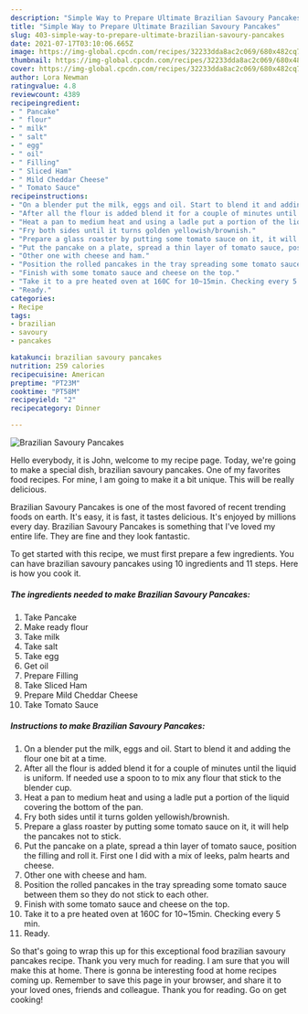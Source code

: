 ```yaml
---
description: "Simple Way to Prepare Ultimate Brazilian Savoury Pancakes"
title: "Simple Way to Prepare Ultimate Brazilian Savoury Pancakes"
slug: 403-simple-way-to-prepare-ultimate-brazilian-savoury-pancakes
date: 2021-07-17T03:10:06.665Z
image: https://img-global.cpcdn.com/recipes/32233dda8ac2c069/680x482cq70/brazilian-savoury-pancakes-recipe-main-photo.jpg
thumbnail: https://img-global.cpcdn.com/recipes/32233dda8ac2c069/680x482cq70/brazilian-savoury-pancakes-recipe-main-photo.jpg
cover: https://img-global.cpcdn.com/recipes/32233dda8ac2c069/680x482cq70/brazilian-savoury-pancakes-recipe-main-photo.jpg
author: Lora Newman
ratingvalue: 4.8
reviewcount: 4389
recipeingredient:
- " Pancake"
- " flour"
- " milk"
- " salt"
- " egg"
- " oil"
- " Filling"
- " Sliced Ham"
- " Mild Cheddar Cheese"
- " Tomato Sauce"
recipeinstructions:
- "On a blender put the milk, eggs and oil. Start to blend it and adding the flour one bit at a time."
- "After all the flour is added blend it for a couple of minutes until the liquid is uniform. If needed use a spoon to to mix any flour that stick to the blender cup."
- "Heat a pan to medium heat and using a ladle put a portion of the liquid covering the bottom of the pan."
- "Fry both sides until it turns golden yellowish/brownish."
- "Prepare a glass roaster by putting some tomato sauce on it, it will help the pancakes not to stick."
- "Put the pancake on a plate, spread a thin layer of tomato sauce, position the filling and roll it. First one I did with a mix of leeks, palm hearts and cheese."
- "Other one with cheese and ham."
- "Position the rolled pancakes in the tray spreading some tomato sauce between them so they do not stick to each other."
- "Finish with some tomato sauce and cheese on the top."
- "Take it to a pre heated oven at 160C for 10~15min. Checking every 5 min."
- "Ready."
categories:
- Recipe
tags:
- brazilian
- savoury
- pancakes

katakunci: brazilian savoury pancakes 
nutrition: 259 calories
recipecuisine: American
preptime: "PT23M"
cooktime: "PT58M"
recipeyield: "2"
recipecategory: Dinner

---
```



![Brazilian Savoury Pancakes](https://img-global.cpcdn.com/recipes/32233dda8ac2c069/680x482cq70/brazilian-savoury-pancakes-recipe-main-photo.jpg)

Hello everybody, it is John, welcome to my recipe page. Today, we're going to make a special dish, brazilian savoury pancakes. One of my favorites food recipes. For mine, I am going to make it a bit unique. This will be really delicious.

Brazilian Savoury Pancakes is one of the most favored of recent trending foods on earth. It's easy, it is fast, it tastes delicious. It's enjoyed by millions every day. Brazilian Savoury Pancakes is something that I've loved my entire life. They are fine and they look fantastic.




To get started with this recipe, we must first prepare a few ingredients. You can have brazilian savoury pancakes using 10 ingredients and 11 steps. Here is how you cook it.

<!--inarticleads1-->

##### The ingredients needed to make Brazilian Savoury Pancakes:

1. Take  Pancake
1. Make ready  flour
1. Take  milk
1. Take  salt
1. Take  egg
1. Get  oil
1. Prepare  Filling
1. Take  Sliced Ham
1. Prepare  Mild Cheddar Cheese
1. Take  Tomato Sauce




<!--inarticleads2-->

##### Instructions to make Brazilian Savoury Pancakes:

1. On a blender put the milk, eggs and oil. Start to blend it and adding the flour one bit at a time.
1. After all the flour is added blend it for a couple of minutes until the liquid is uniform. If needed use a spoon to to mix any flour that stick to the blender cup.
1. Heat a pan to medium heat and using a ladle put a portion of the liquid covering the bottom of the pan.
1. Fry both sides until it turns golden yellowish/brownish.
1. Prepare a glass roaster by putting some tomato sauce on it, it will help the pancakes not to stick.
1. Put the pancake on a plate, spread a thin layer of tomato sauce, position the filling and roll it. First one I did with a mix of leeks, palm hearts and cheese.
1. Other one with cheese and ham.
1. Position the rolled pancakes in the tray spreading some tomato sauce between them so they do not stick to each other.
1. Finish with some tomato sauce and cheese on the top.
1. Take it to a pre heated oven at 160C for 10~15min. Checking every 5 min.
1. Ready.




So that's going to wrap this up for this exceptional food brazilian savoury pancakes recipe. Thank you very much for reading. I am sure that you will make this at home. There is gonna be interesting food at home recipes coming up. Remember to save this page in your browser, and share it to your loved ones, friends and colleague. Thank you for reading. Go on get cooking!
